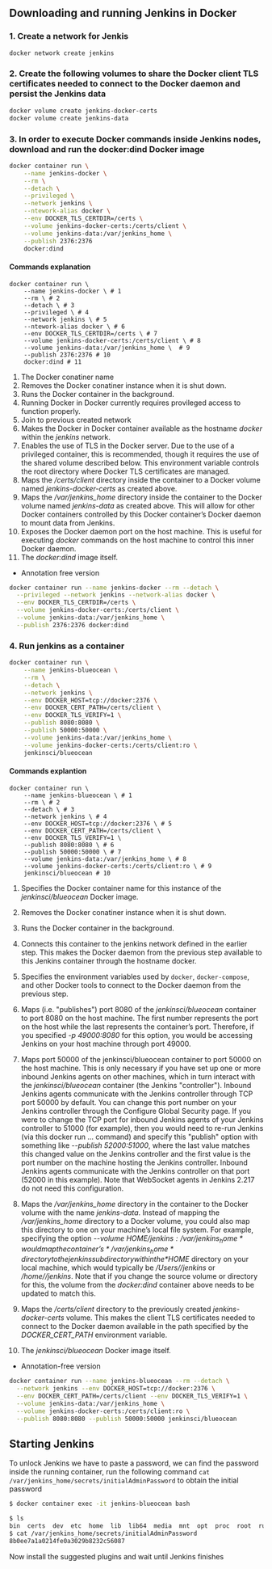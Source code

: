 ## Downloading and running Jenkins in Docker

### 1. Create a network for Jenkis

```bash
docker network create jenkins
```

### 2. Create the following volumes to share the Docker client TLS certificates needed to connect to the Docker daemon and persist the Jenkins data 

```bash
docker volume create jenkins-docker-certs 
docker volume create jenkins-data 
```

### 3. In order to execute Docker commands inside Jenkins nodes, download and run the docker:dind Docker image

```bash
docker container run \
    --name jenkins-docker \
    --rm \
    --detach \
    --privileged \
    --network jenkins \
    --ntework-alias docker \
    --env DOCKER_TLS_CERTDIR=/certs \
    --volume jenkins-docker-certs:/certs/client \
    --volume jenkins-data:/var/jenkins_home \
    --publish 2376:2376
    docker:dind
```

#### Commands explanation

```
docker container run \
    --name jenkins-docker \ # 1
    --rm \ # 2
    --detach \ # 3
    --privileged \ # 4
    --network jenkins \ # 5
    --ntework-alias docker \ # 6
    --env DOCKER_TLS_CERTDIR=/certs \ # 7
    --volume jenkins-docker-certs:/certs/client \ # 8
    --volume jenkins-data:/var/jenkins_home \  # 9
    --publish 2376:2376 # 10
    docker:dind # 11
```

1. The Docker conatiner name
2. Removes the Docker conatiner instance when it is shut down.
3. Runs the Docker container in the background.
4. Running Docker in Docker currently requires provileged access to function properly.
5. Join to previous created network
6. Makes the Docker in Docker container available as the hostname _docker_ within the _jenkins_ network.
7. Enables the use of TLS in the Docker server. Due to the use of a privileged container, this is recommended, though it requires the use of the shared volume described below. This environment variable controls the root directory where Docker TLS certificates are managed.
8. Maps the _/certs/client_ directory inside the container to a Docker volume named _jenkins-docker-certs_ as created above.
9. Maps the */var/jenkins_home* directory inside the container to the Docker volume named _jenkins-data_ as created above. This will allow for other Docker containers controlled by this Docker container’s Docker daemon to mount data from Jenkins.
10. Exposes the Docker daemon port on the host machine. This is useful for executing _docker_ commands on the host machine to control this inner Docker daemon.
11. The _docker:dind_ image itself.

* Annotation free version

```bash
docker container run --name jenkins-docker --rm --detach \
  --privileged --network jenkins --network-alias docker \
  --env DOCKER_TLS_CERTDIR=/certs \
  --volume jenkins-docker-certs:/certs/client \
  --volume jenkins-data:/var/jenkins_home \
  --publish 2376:2376 docker:dind
```

### 4. Run jenkins as a container

```bash
docker container run \
    --name jenkins-blueocean \
    --rm \
    --detach \
    --network jenkins \
    --env DOCKER_HOST=tcp://docker:2376 \
    --env DOCKER_CERT_PATH=/certs/client \
    --env DOCKER_TLS_VERIFY=1 \
    --publish 8080:8080 \
    --publish 50000:50000 \
    --volume jenkins-data:/var/jenkins_home \
    --volume jenkins-docker-certs:/certs/client:ro \
    jenkinsci/blueocean
```

#### Commands explantion

```
docker container run \
    --name jenkins-blueocean \ # 1
    --rm \ # 2
    --detach \ # 3
    --network jenkins \ # 4
    --env DOCKER_HOST=tcp://docker:2376 \ # 5
    --env DOCKER_CERT_PATH=/certs/client \
    --env DOCKER_TLS_VERIFY=1 \
    --publish 8080:8080 \ # 6
    --publish 50000:50000 \ # 7
    --volume jenkins-data:/var/jenkins_home \ # 8
    --volume jenkins-docker-certs:/certs/client:ro \ # 9
    jenkinsci/blueocean # 10
```

1. Specifies the Docker container name for this instance of the _jenkinsci/blueocean_ Docker image. 

2. Removes the Docker conatiner instance when it is shut down.

3. Runs the Docker container in the background.

4. Connects this container to the jenkins network defined in the earlier step. This makes the Docker daemon from the previous step available to this Jenkins container through the hostname docker.

5. Specifies the environment variables used by `docker`, `docker-compose`, and other Docker tools to connect to the Docker daemon from the previous step.

6. Maps (i.e. "publishes") port 8080 of the _jenkinsci/blueocean_ container to port 8080 on the host machine. The first number represents the port on the host while the last represents the container’s port. Therefore, if you specified _-p 49000:8080_ for this option, you would be accessing Jenkins on your host machine through port 49000.

7. Maps port 50000 of the jenkinsci/blueocean container to port 50000 on the host machine. This is only necessary if you have set up one or more inbound Jenkins agents on other machines, which in turn interact with the _jenkinsci/blueocean_ container (the Jenkins "controller"). Inbound Jenkins agents communicate with the Jenkins controller through TCP port 50000 by default. You can change this port number on your Jenkins controller through the Configure Global Security page. If you were to change the TCP port for inbound Jenkins agents of your Jenkins controller to 51000 (for example), then you would need to re-run Jenkins (via this docker run …​ command) and specify this "publish" option with something like _--publish 52000:51000_, where the last value matches this changed value on the Jenkins controller and the first value is the port number on the machine hosting the Jenkins controller. Inbound Jenkins agents communicate with the Jenkins controller on that port (52000 in this example). Note that WebSocket agents in Jenkins 2.217 do not need this configuration.

8. Maps the */var/jenkins_home* directory in the container to the Docker volume with the name _jenkins-data_. Instead of mapping the */var/jenkins_home* directory to a Docker volume, you could also map this directory to one on your machine’s local file system. For example, specifying the option
*--volume $HOME/jenkins:/var/jenkins_home* would map the container’s */var/jenkins_home* directory to the jenkins subdirectory within the *$HOME* directory on your local machine, which would typically be */Users/<your-username>/jenkins* or */home/<your-username>/jenkins*. Note that if you change the source volume or directory for this, the volume from the _docker:dind_ container above needs to be updated to match this.

9. Maps the _/certs/client_ directory to the previously created _jenkins-docker-certs_ volume. This makes the client TLS certificates needed to connect to the Docker daemon available in the path specified by the *DOCKER_CERT_PATH* environment variable.

10. The _jenkinsci/blueocean_ Docker image itself.

* Annotation-free version

```bash
docker container run --name jenkins-blueocean --rm --detach \
  --network jenkins --env DOCKER_HOST=tcp://docker:2376 \
  --env DOCKER_CERT_PATH=/certs/client --env DOCKER_TLS_VERIFY=1 \
  --volume jenkins-data:/var/jenkins_home \
  --volume jenkins-docker-certs:/certs/client:ro \
  --publish 8080:8080 --publish 50000:50000 jenkinsci/blueocean
```

## Starting Jenkins

To unlock Jenkins we have to paste a password, we can find the password inside the running container, run the following command `cat /var/jenkins_home/secrets/initialAdminPassword` to obtain the initial password

```bash
$ docker container exec -it jenkins-blueocean bash
```

```bash
$ ls
bin  certs  dev  etc  home  lib  lib64  media  mnt  opt  proc  root  run  sbin  srv  sys  tmp  usr  var
$ cat /var/jenkins_home/secrets/initialAdminPassword 
8b0ee7a1a0214fe0a3029b8232c56087
```

Now install the suggested plugins and wait until Jenkins finishes
